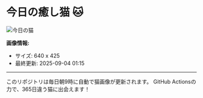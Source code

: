 # 今日の癒し猫 🐱

![今日の猫](https://cdn2.thecatapi.com/images/MTY4NzY1Mg.jpg)

**画像情報:**
- サイズ: 640 x 425
- 最終更新: 2025-09-04 01:15

---

このリポジトリは毎日朝9時に自動で猫画像が更新されます。
GitHub Actionsの力で、365日違う猫に出会えます！
